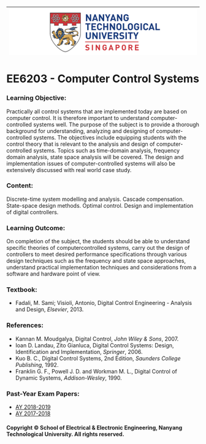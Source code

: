 |![image](https://github.com/NTU-CCA/EE6203/blob/master/logo.png)|
|---|
# EE6203 - Computer Control Systems

### Learning Objective:

Practically all control systems that are implemented today are based on computer control. It is therefore important to understand computer-controlled systems well. The purpose of the subject is to provide a thorough background for understanding, analyzing and designing of computer-controlled systems. The objectives include equipping students with the control theory that is relevant to the analysis and design of computer-controlled systems. Topics such as time-domain analysis, frequency domain analysis, state space analysis will be covered. The design and implementation issues of computer-controlled systems will also be extensively discussed with real world case study.

### Content:

Discrete-time system modelling and analysis. Cascade compensation. State-space design methods.
Optimal control. Design and implementation of digital controllers.

### Learning Outcome:

On completion of the subject, the students should be able to understand specific theories of computercontrolled systems, carry out the design of controllers to meet desired performance specifications through various design techniques such as the frequency and state space approaches, understand practical implementation techniques and considerations from a software and hardware point of view.

### Textbook:

- Fadali, M. Sami; Visioli, Antonio, Digital Control Engineering - Analysis and Design, <i>Elsevier</i>, 2013.

### References:

- Kannan M. Moudgalya, Digital Control, <i>John Wiley & Sons</i>, 2007.
- Ioan D. Landau, Zito Gianluca, Digital Control Systems: Design, Identification and Implementation, <i>Springer</i>, 2006.
- Kuo B. C., Digital Control Systems, 2nd Edition, <i>Saunders College Publishing</i>, 1992.
- Franklin G. F., Powell J. D. and Workman M. L., Digital Control of Dynamic Systems, <i>Addison-Wesley</i>, 1990.

### Past-Year Exam Papers:

- [AY 2018-2019]()
- [AY 2017-2018]()

#### Copyright © School of Electrical & Electronic Engineering, Nanyang Technological University. All rights reserved.
